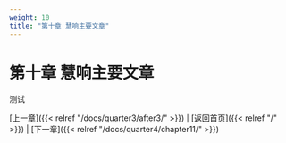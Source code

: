 ```yaml
---
weight: 10
title: "第十章 慧响主要文章"
---
```


# 第十章 慧响主要文章

测试

[上一章]({{< relref "/docs/quarter3/after3/" >}}) | [返回首页]({{< relref "/" >}}) | [下一章]({{< relref "/docs/quarter4/chapter11/" >}})